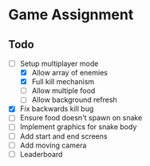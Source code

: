 # Game Assignment

## Todo
- [ ] Setup multiplayer mode
    - [x] Allow array of enemies
    - [x] Full kill mechanism
    - [ ] Allow multiple food
    - [ ] Allow background refresh
- [x] Fix backwards kill bug
- [ ] Ensure food doesn't spawn on snake
- [ ] Implement graphics for snake body
- [ ] Add start and end screens
- [ ] Add moving camera
- [ ] Leaderboard